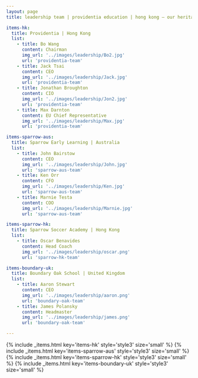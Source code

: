```yaml
---
layout: page
title: leadership team | providentia education | hong kong — our heritage, their future | providentia education | hong kong

items-hk:
  title: Providentia | Hong Kong
  list:
    - title: Bo Wang
      content: Chairman
      img_url: '../images/leadership/Bo2.jpg'
      url: 'providentia-team'
    - title: Jack Tsai
      content: CEO
      img_url: '../images/leadership/Jack.jpg'
      url: 'providentia-team'
    - title: Jonathan Broughton
      content: CIO
      img_url: '../images/leadership/Jon2.jpg'
      url: 'providentia-team'
    - title: Max Darnton
      content: EU Chief Representative
      img_url: '../images/leadership/Max.jpg'
      url: 'providentia-team'

items-sparrow-aus:
  title: Sparrow Early Learning | Australia
  list:
    - title: John Bairstow
      content: CEO
      img_url: '../images/leadership/John.jpg'
      url: 'sparrow-aus-team'
    - title: Ken Orr
      content: CFO
      img_url: '../images/leadership/Ken.jpg'
      url: 'sparrow-aus-team'
    - title: Marnie Testa
      content: COO
      img_url: '../images/leadership/Marnie.jpg'
      url: 'sparrow-aus-team'

items-sparrow-hk:
  title: Sparrow Soccer Academy | Hong Kong
  list:
    - title: Oscar Benavides
      content: Head Coach
      img_url: '../images/leadership/oscar.png'
      url: 'sparrow-hk-team'

items-boundary-uk:
  title: Boundary Oak School | United Kingdom
  list:
    - title: Aaron Stewart
      content: CEO
      img_url: '../images/leadership/aaron.png'
      url: 'boundary-oak-team'
    - title: James Polansky
      content: Headmaster
      img_url: '../images/leadership/james.png'
      url: 'boundary-oak-team'

---
```

{% include _items.html key='items-hk' style='style3' size='small' %}
{% include _items.html key='items-sparrow-aus' style='style3' size='small' %}
{% include _items.html key='items-sparrow-hk' style='style3' size='small' %}
{% include _items.html key='items-boundary-uk' style='style3' size='small' %}
